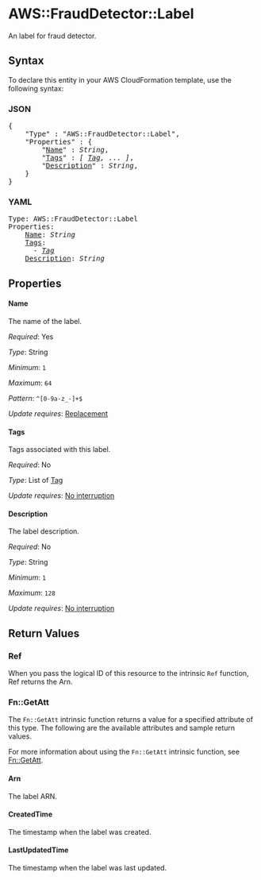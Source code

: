 # AWS::FraudDetector::Label

An label for fraud detector.

## Syntax

To declare this entity in your AWS CloudFormation template, use the following syntax:

### JSON

<pre>
{
    "Type" : "AWS::FraudDetector::Label",
    "Properties" : {
        "<a href="#name" title="Name">Name</a>" : <i>String</i>,
        "<a href="#tags" title="Tags">Tags</a>" : <i>[ <a href="tag.md">Tag</a>, ... ]</i>,
        "<a href="#description" title="Description">Description</a>" : <i>String</i>,
    }
}
</pre>

### YAML

<pre>
Type: AWS::FraudDetector::Label
Properties:
    <a href="#name" title="Name">Name</a>: <i>String</i>
    <a href="#tags" title="Tags">Tags</a>: <i>
      - <a href="tag.md">Tag</a></i>
    <a href="#description" title="Description">Description</a>: <i>String</i>
</pre>

## Properties

#### Name

The name of the label.

_Required_: Yes

_Type_: String

_Minimum_: <code>1</code>

_Maximum_: <code>64</code>

_Pattern_: <code>^[0-9a-z_-]+$</code>

_Update requires_: [Replacement](https://docs.aws.amazon.com/AWSCloudFormation/latest/UserGuide/using-cfn-updating-stacks-update-behaviors.html#update-replacement)

#### Tags

Tags associated with this label.

_Required_: No

_Type_: List of <a href="tag.md">Tag</a>

_Update requires_: [No interruption](https://docs.aws.amazon.com/AWSCloudFormation/latest/UserGuide/using-cfn-updating-stacks-update-behaviors.html#update-no-interrupt)

#### Description

The label description.

_Required_: No

_Type_: String

_Minimum_: <code>1</code>

_Maximum_: <code>128</code>

_Update requires_: [No interruption](https://docs.aws.amazon.com/AWSCloudFormation/latest/UserGuide/using-cfn-updating-stacks-update-behaviors.html#update-no-interrupt)

## Return Values

### Ref

When you pass the logical ID of this resource to the intrinsic `Ref` function, Ref returns the Arn.

### Fn::GetAtt

The `Fn::GetAtt` intrinsic function returns a value for a specified attribute of this type. The following are the available attributes and sample return values.

For more information about using the `Fn::GetAtt` intrinsic function, see [Fn::GetAtt](https://docs.aws.amazon.com/AWSCloudFormation/latest/UserGuide/intrinsic-function-reference-getatt.html).

#### Arn

The label ARN.

#### CreatedTime

The timestamp when the label was created.

#### LastUpdatedTime

The timestamp when the label was last updated.
